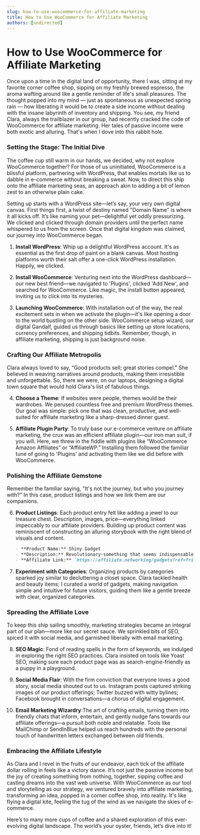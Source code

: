 ```yaml
---
slug: how-to-use-woocommerce-for-affiliate-marketing
title: How to Use WooCommerce for Affiliate Marketing
authors: [undirected]
---
```



# How to Use WooCommerce for Affiliate Marketing

Once upon a time in the digital land of opportunity, there I was, sitting at my favorite corner coffee shop, sipping on my freshly brewed espresso, the aroma wafting around like a gentle reminder of life's small pleasures. The thought popped into my mind — just as spontaneous as unexpected spring rain — how liberating it would be to create a side income without dealing with the insane labyrinth of inventory and shipping. You see, my friend Clara, always the trailblazer in our group, had recently cracked the code of WooCommerce for affiliate marketing. Her tales of passive income were both exotic and alluring. That's when I dove into this rabbit hole.

### Setting the Stage: The Initial Dive

The coffee cup still warm in our hands, we decided, why not explore WooCommerce together? For those of us uninitiated, WooCommerce is a blissful platform, partnering with WordPress, that enables mortals like us to dabble in e-commerce without breaking a sweat. Now, to direct this ship onto the affiliate marketing seas, an approach akin to adding a bit of lemon zest to an otherwise plain cake.

Setting up starts with a WordPress site—let’s say, your very own digital canvas. First things first, a twist of destiny named "Domain Name" is where it all kicks off. It’s like naming your pet—delightful yet oddly pressurizing. We clicked and clicked through domain providers until the perfect name whispered to us from the screen. Once that digital kingdom was claimed, our journey into WooCommerce began.

1. **Install WordPress**: Whip up a delightful WordPress account. It's as essential as the first drop of paint on a blank canvas. Most hosting platforms worth their salt offer a one-click WordPress installation. Happily, we clicked.

2. **Install WooCommerce**: Venturing next into the WordPress dashboard—our new best friend—we navigated to 'Plugins', clicked 'Add New', and searched for WooCommerce. Like magic, the install button appeared, inviting us to click into its mysteries.

3. **Launching WooCommerce**: With installation out of the way, the real excitement sets in when we activate the plugin—it's like opening a door to the world bustling on the other side. WooCommerce setup wizard, our digital Gandalf, guided us through basics like setting up store locations, currency preferences, and shipping tidbits. Remember, though, in affiliate marketing, shipping is just background noise.

### Crafting Our Affiliate Metropolis

Clara always loved to say, “Good products sell; great stories compel.” She believed in weaving narratives around products, making them irresistible and unforgettable. So, there we were, on our laptops, designing a digital town square that would hold Clara's list of fabulous things.

4. **Choose a Theme**: If websites were people, themes would be their wardrobes. We perused countless free and premium WordPress themes. Our goal was simple: pick one that was clean, productive, and well-suited for affiliate marketing like a sharp-dressed dinner guest. 

5. **Affiliate Plugin Party**: To truly base our e-commerce venture on affiliate marketing, the crux was an efficient affiliate plugin—our iron man suit, if you will. Here, we threw in the fiddle with plugins like “WooCommerce Amazon Affiliates” or “AffiliateWP.” Installing them followed the familiar tune of going to 'Plugins' and activating them like we did before with WooCommerce.

### Polishing the Affiliate Gemstone

Remember the familiar saying, "It's not the journey, but who you journey with?” In this case, product listings and how we link them are our companions. 

6. **Product Listings**: Each product entry felt like adding a jewel to our treasure chest. Description, images, price—everything linked impeccably to our affiliate providers. Building up product content was reminiscent of constructing an alluring storybook with the right blend of visuals and content.

    ```markdown
    - **Product Name:** Shiny Gadget
    - **Description:** Revolutionary-something that seems indispensable once tried.
    - **Affiliate Link:** `https://affiliate.networking/gadgets?ref=friend`
    ```

7. **Experiment with Categories**: Organizing products by categories sparked joy similar to decluttering a closet space. Clara tackled health and beauty items; I curated a world of gadgets, making navigation simple and intuitive for future visitors, guiding them like a gentle breeze with clear, organized categories.

### Spreading the Affiliate Love

To keep this ship sailing smoothly, marketing strategies became an integral part of our plan—more like our secret sauce. We sprinkled bits of SEO, spiced it with social media, and garnished liberally with email marketing.

8. **SEO Magic**: Fond of reading spells in the form of keywords, we indulged in exploring the right SEO practices. Clara insisted on tools like Yoast SEO, making sure each product page was as search-engine-friendly as a puppy in a playground.

9. **Social Media Flair**: With the firm conviction that everyone loves a good story, social media shouted out to us. Instagram posts captured striking images of our product offerings; Twitter buzzed with witty bylines; Facebook brought in conversations—a chorus of digital engagement.

10. **Email Marketing Wizardry**:The art of crafting emails, turning them into friendly chats that inform, entertain, and gently nudge fans towards our affiliate offerings—a pursuit both noble and relatable. Tools like MailChimp or SendInBlue helped us reach hundreds with the personal touch of handwritten letters exchanged between old friends.

### Embracing the Affiliate Lifestyle

As Clara and I revel in the fruits of our endeavor, each tick of the affiliate dollar rolling in feels like a victory dance. It’s not just the passive income but the joy of creating something from nothing, together, sipping coffee and casting dreams into the vast web universe. With WooCommerce as our tool and storytelling as our strategy, we ventured bravely into affiliate marketing, transforming an idea, popped in a corner coffee shop, into reality. It's like flying a digital kite, feeling the tug of the wind as we navigate the skies of e-commerce.

Here’s to many more cups of coffee and a shared exploration of this ever-evolving digital landscape. The world’s your oyster, friends, let’s dive into it!